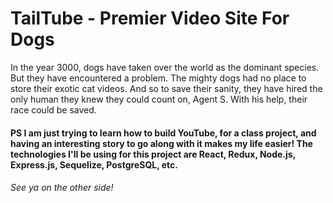 # TailTube - Premier Video Site For Dogs

In the year 3000, dogs have taken over the world as the dominant species. But they have encountered a problem. The mighty dogs had no place to store their exotic cat videos. And so to save their sanity, they have hired the only human they knew they could count on, Agent S. With his help, their race could be saved.

#### PS I am just trying to learn how to build YouTube, for a class project, and having an interesting story to go along with it makes my life easier! The technologies I'll be using for this project are React, Redux, Node.js, Express.js, Sequelize, PostgreSQL, etc.

###### See ya on the other side!
